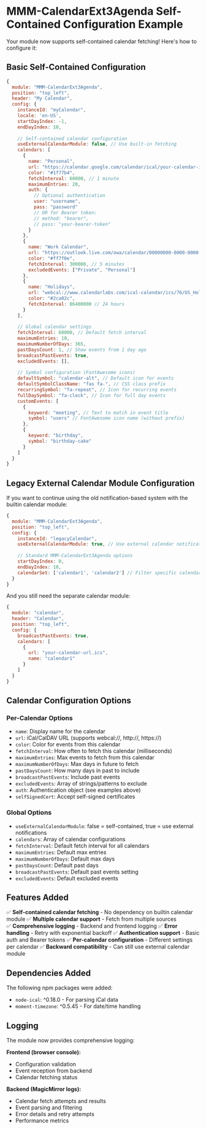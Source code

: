 # MMM-CalendarExt3Agenda Self-Contained Configuration Example

Your module now supports self-contained calendar fetching! Here's how to configure it:

## Basic Self-Contained Configuration

```javascript
{
  module: "MMM-CalendarExt3Agenda",
  position: "top_left",
  header: "My Calendar",
  config: {
    instanceId: "myCalendar",
    locale: 'en-US',
    startDayIndex: -1,
    endDayIndex: 10,
    
    // Self-contained calendar configuration
    useExternalCalendarModule: false, // Use built-in fetching
    calendars: [
      {
        name: "Personal",
        url: "https://calendar.google.com/calendar/ical/your-calendar-id/basic.ics",
        color: "#1f77b4",
        fetchInterval: 60000, // 1 minute
        maximumEntries: 20,
        auth: {
          // Optional authentication
          user: "username",
          pass: "password"
          // OR for Bearer token:
          // method: "bearer",
          // pass: "your-bearer-token"
        }
      },
      {
        name: "Work Calendar", 
        url: "https://outlook.live.com/owa/calendar/00000000-0000-0000-0000-000000000000/reachcalendar/calendar.ics",
        color: "#ff7f0e",
        fetchInterval: 300000, // 5 minutes
        excludedEvents: ["Private", "Personal"]
      },
      {
        name: "Holidays",
        url: "webcal://www.calendarlabs.com/ical-calendar/ics/76/US_Holidays.ics", 
        color: "#2ca02c",
        fetchInterval: 86400000 // 24 hours
      }
    ],
    
    // Global calendar settings
    fetchInterval: 60000, // Default fetch interval
    maximumEntries: 10,
    maximumNumberOfDays: 365,
    pastDaysCount: 1, // Show events from 1 day ago
    broadcastPastEvents: true,
    excludedEvents: [],
    
    // Symbol configuration (FontAwesome icons)
    defaultSymbol: "calendar-alt", // Default icon for events
    defaultSymbolClassName: "fas fa-", // CSS class prefix
    recurringSymbol: "fa-repeat", // Icon for recurring events
    fullDaySymbol: "fa-clock", // Icon for full day events
    customEvents: [
      {
        keyword: "meeting", // Text to match in event title
        symbol: "users" // FontAwesome icon name (without prefix)
      },
      {
        keyword: "birthday",
        symbol: "birthday-cake"
      }
    ]
  }
}
```

## Legacy External Calendar Module Configuration

If you want to continue using the old notification-based system with the builtin calendar module:

```javascript
{
  module: "MMM-CalendarExt3Agenda",
  position: "top_left", 
  config: {
    instanceId: "legacyCalendar",
    useExternalCalendarModule: true, // Use external calendar notifications
    
    // Standard MMM-CalendarExt3Agenda options
    startDayIndex: 0,
    endDayIndex: 10,
    calendarSet: ['calendar1', 'calendar2'] // Filter specific calendars
  }
}
```

And you still need the separate calendar module:

```javascript
{
  module: "calendar",
  header: "Calendar",
  position: "top_left",
  config: {
    broadcastPastEvents: true,
    calendars: [
      {
        url: "your-calendar-url.ics",
        name: "calendar1"
      }
    ]
  }
}
```

## Calendar Configuration Options

### Per-Calendar Options
- `name`: Display name for the calendar
- `url`: iCal/CalDAV URL (supports webcal://, http://, https://)
- `color`: Color for events from this calendar
- `fetchInterval`: How often to fetch this calendar (milliseconds)
- `maximumEntries`: Max events to fetch from this calendar
- `maximumNumberOfDays`: Max days in future to fetch
- `pastDaysCount`: How many days in past to include
- `broadcastPastEvents`: Include past events
- `excludedEvents`: Array of strings/patterns to exclude
- `auth`: Authentication object (see examples above)
- `selfSignedCert`: Accept self-signed certificates

### Global Options
- `useExternalCalendarModule`: false = self-contained, true = use external notifications
- `calendars`: Array of calendar configurations
- `fetchInterval`: Default fetch interval for all calendars
- `maximumEntries`: Default max entries
- `maximumNumberOfDays`: Default max days
- `pastDaysCount`: Default past days
- `broadcastPastEvents`: Default past events setting
- `excludedEvents`: Default excluded events

## Features Added

✅ **Self-contained calendar fetching** - No dependency on builtin calendar module
✅ **Multiple calendar support** - Fetch from multiple sources  
✅ **Comprehensive logging** - Backend and frontend logging
✅ **Error handling** - Retry with exponential backoff
✅ **Authentication support** - Basic auth and Bearer tokens
✅ **Per-calendar configuration** - Different settings per calendar
✅ **Backward compatibility** - Can still use external calendar module

## Dependencies Added

The following npm packages were added:
- `node-ical`: ^0.18.0 - For parsing iCal data
- `moment-timezone`: ^0.5.45 - For date/time handling

## Logging

The module now provides comprehensive logging:

**Frontend (browser console):**
- Configuration validation
- Event reception from backend  
- Calendar fetching status

**Backend (MagicMirror logs):**
- Calendar fetch attempts and results
- Event parsing and filtering
- Error details and retry attempts
- Performance metrics
